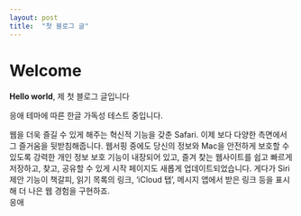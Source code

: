 ```yaml
---
layout: post
title:  "첫 블로그 글"
---
```


# Welcome

**Hello world**, 제 첫 블로그 글입니다

응애 테마에 따른 한글 가독성 테스트 중입니다.

웹을 더욱 즐길 수 있게 해주는 혁신적 기능을 갖춘 Safari. 이제 보다 다양한 측면에서 그 즐거움을 뒷받침해줍니다. 웹서핑 중에도 당신의 정보와 Mac을 안전하게 보호할 수 있도록 강력한 개인 정보 보호 기능이 내장되어 있고, 즐겨 찾는 웹사이트를 쉽고 빠르게 저장하고, 찾고, 공유할 수 있게 시작 페이지도 새롭게 업데이트되었습니다. 게다가 Siri 제안 기능이 책갈피, 읽기 목록의 링크, ‘iCloud 탭’, 메시지 앱에서 받은 링크 등을 표시해 더 나은 웹 경험을 구현하죠.<br>
응애